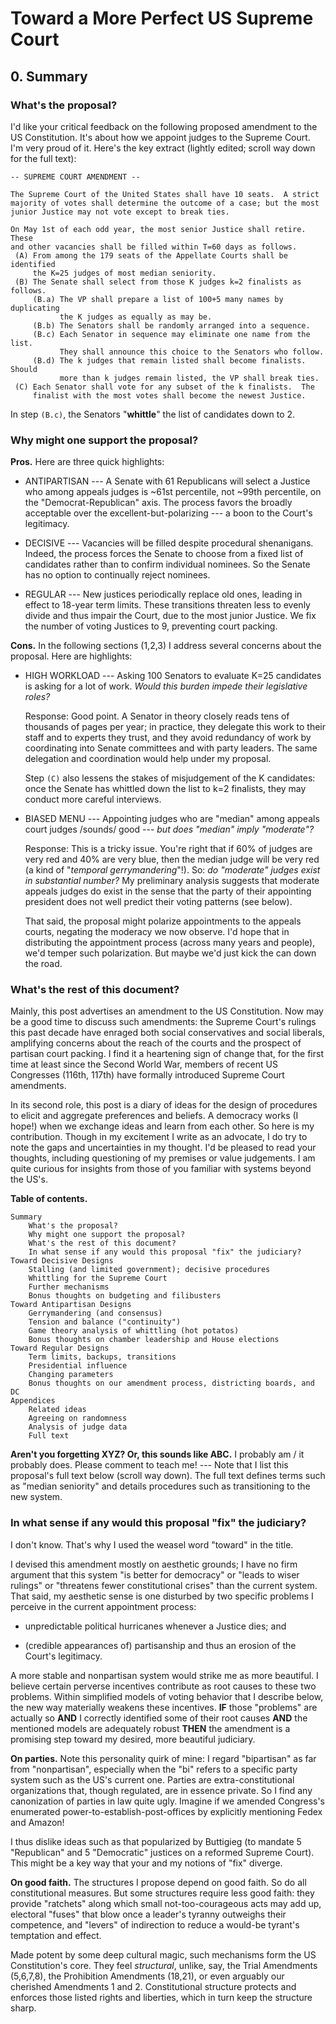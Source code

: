 # Toward a More Perfect US Supreme Court

## 0.  Summary

### What's the proposal?

I'd like your critical feedback on the following proposed amendment to the US
Constitution.  It's about how we appoint judges to the Supreme Court.  I'm very
proud of it.  Here's the key extract (lightly edited; scroll way down for the
full text):

    -- SUPREME COURT AMENDMENT --

    The Supreme Court of the United States shall have 10 seats.  A strict
    majority of votes shall determine the outcome of a case; but the most
    junior Justice may not vote except to break ties.

    On May 1st of each odd year, the most senior Justice shall retire.  These
    and other vacancies shall be filled within T=60 days as follows.
     (A) From among the 179 seats of the Appellate Courts shall be identified
         the K=25 judges of most median seniority.
     (B) The Senate shall select from those K judges k=2 finalists as follows.
         (B.a) The VP shall prepare a list of 100+5 many names by duplicating
               the K judges as equally as may be.
         (B.b) The Senators shall be randomly arranged into a sequence.
         (B.c) Each Senator in sequence may eliminate one name from the list.
               They shall announce this choice to the Senators who follow.
         (B.d) The k judges that remain listed shall become finalists.  Should
               more than k judges remain listed, the VP shall break ties.
     (C) Each Senator shall vote for any subset of the k finalists.  The
         finalist with the most votes shall become the newest Justice.

In step `(B.c)`, the Senators "**whittle**" the list of candidates down to 2.

### Why might one support the proposal?

**Pros.**
Here are three quick highlights:

-   ANTIPARTISAN --- A Senate with 61 Republicans will select a Justice who
        among appeals judges is ~61st percentile, not ~99th percentile, on the
        "Democrat-Republican" axis.  The process favors the broadly acceptable
        over the excellent-but-polarizing --- a boon to the Court's legitimacy.

-   DECISIVE --- Vacancies will be filled despite procedural shenanigans.
        Indeed, the process forces the Senate to choose from a fixed list of
        candidates rather than to confirm individual nominees.  So the Senate
        has no option to continually reject nominees.

-   REGULAR --- New justices periodically replace old ones, leading in effect
        to 18-year term limits.  These transitions threaten less to evenly
        divide and thus impair the Court, due to the most junior Justice.  We
        fix the number of voting Justices to 9, preventing court packing.

**Cons.**
In the following sections (1,2,3) I address several concerns about the
proposal.  Here are highlights:

- HIGH WORKLOAD --- Asking 100 Senators to evaluate K=25 candidates is asking
        for a lot of work.  *Would this burden impede their legislative roles?*

    Response:
    Good point.  A Senator in theory closely reads tens of thousands of
        pages per year; in practice, they delegate this work to their staff and
        to experts they trust, and they avoid redundancy of work by
        coordinating into Senate committees and with party leaders.  The same
        delegation and coordination would help under my proposal.

    Step `(C)` also lessens the stakes of misjudgement of the K candidates: once
        the Senate has whittled down the list to k=2 finalists, they may
        conduct more careful interviews.

- BIASED MENU --- Appointing judges who are "median" among appeals court
        judges /sounds/ good --- *but does "median" imply "moderate"?*

    Response:
    This is a tricky issue.  You're right that if 60% of judges are very red
        and 40% are very blue, then the median judge will be very red (a kind
        of "*temporal gerrymandering*"!).
    So: *do "moderate" judges exist in substantial number?*
        My preliminary analysis suggests that
        moderate appeals judges do exist in the sense that the party of their
        appointing president does not well predict their voting patterns
        (see below).

    That said, the proposal might polarize appointments to the appeals courts,
        negating the moderacy we now observe.  I'd hope that in distributing
        the appointment process (across many years and people), we'd temper
        such polarization.  But maybe we'd just kick the can down the road.

### What's the rest of this document?

Mainly, this post advertises an amendment to the US Constitution.  Now may be a
good time to discuss such amendments: the Supreme Court's rulings this past
decade have enraged both social conservatives and social liberals, amplifying
concerns about the reach of the courts and the prospect of partisan court
packing.  I find it a heartening sign of change that, for the first time at
least since the Second World War, members of recent US Congresses (116th,
117th) have formally introduced Supreme Court amendments.

In its second role, this post is a diary of ideas for the design of procedures
to elicit and aggregate preferences and beliefs.  A democracy works (I hope!)
when we exchange ideas and learn from each other.  So here is my contribution.
Though in my excitement I write as an advocate, I do try to note the gaps and
uncertainties in my thought.  I'd be pleased to read your thoughts, including
questioning of my premises or value judgements.  I am quite curious for
insights from those of you familiar with systems beyond the US's.

**Table of contents.**

    Summary
        What's the proposal?
        Why might one support the proposal?
        What's the rest of this document?
        In what sense if any would this proposal "fix" the judiciary?
    Toward Decisive Designs
        Stalling (and limited government); decisive procedures
        Whittling for the Supreme Court
        Further mechanisms
        Bonus thoughts on budgeting and filibusters
    Toward Antipartisan Designs
        Gerrymandering (and consensus)
        Tension and balance ("continuity")
        Game theory analysis of whittling (hot potatos)
        Bonus thoughts on chamber leadership and House elections
    Toward Regular Designs
        Term limits, backups, transitions
        Presidential influence
        Changing parameters
        Bonus thoughts on our amendment process, districting boards, and DC
    Appendices
        Related ideas
        Agreeing on randomness
        Analysis of judge data
        Full text

**Aren't you forgetting XYZ?  Or, this sounds like ABC.**
I probably am / it probably does.  Please comment to teach me! ---
Note that I list this proposal's full text below (scroll way down).
The full text defines terms such as "median seniority"
and details procedures such as transitioning to the new system.

###  In what sense if any would this proposal "fix" the judiciary?

I don't know.
That's why I used the weasel word "toward" in the title.

I devised this amendment mostly on aesthetic grounds; I have no firm argument
that this system "is better for democracy" or "leads to wiser rulings" or
"threatens fewer constitutional crises" than the current system.
That said, my aesthetic sense is one disturbed by two specific problems I
perceive in the current appointment process:

-   unpredictable political hurricanes whenever a Justice dies; and

-   (credible appearances of) partisanship and thus an erosion of the Court's
    legitimacy.

A more stable and nonpartisan system would strike me as more beautiful.  I
believe certain perverse incentives contribute as root causes to these two
problems.  Within simplified models of voting behavior that I describe below,
the new way materially weakens these incentives.  **IF** those "problems" are
actually so **AND** I correctly identified some of their root causes **AND**
the mentioned models are adequately robust **THEN** the amendment is a
promising step toward my desired, more beautiful judiciary.

**On parties.**
Note this personality quirk of mine: I regard "bipartisan" as far from
"nonpartisan", especially when the "bi" refers to a specific party system such
as the US's current one.  Parties are extra-constitutional organizations that,
though regulated, are in essence private.  So I find any canonization of
parties in law quite ugly.  Imagine if we amended Congress's enumerated
power-to-establish-post-offices by explicitly mentioning Fedex and Amazon!

I thus dislike ideas such as that popularized by Buttigieg (to mandate 5
"Republican" and 5 "Democratic" justices on a reformed Supreme Court).  This
might be a key way that your and my notions of "fix" diverge.

**On good faith.**
The structures I propose depend on good faith.  So do all constitutional
measures.  But some structures require less good faith: they provide "ratchets"
along which small not-too-courageous acts may add up, electoral "fuses" that
blow once a leader's tyranny outweighs their competence, and "levers" of
indirection to reduce a would-be tyrant's temptation and effect.

Made potent by some deep cultural magic, such mechanisms form the US
Constitution's core.  They feel *structural*, unlike, say, the Trial Amendments
(5,6,7,8), the Prohibition Amendments (18,21), or even arguably our cherished
Amendments 1 and 2.  Constitutional structure protects and enforces those
listed rights and liberties, which in turn keep the structure sharp.
